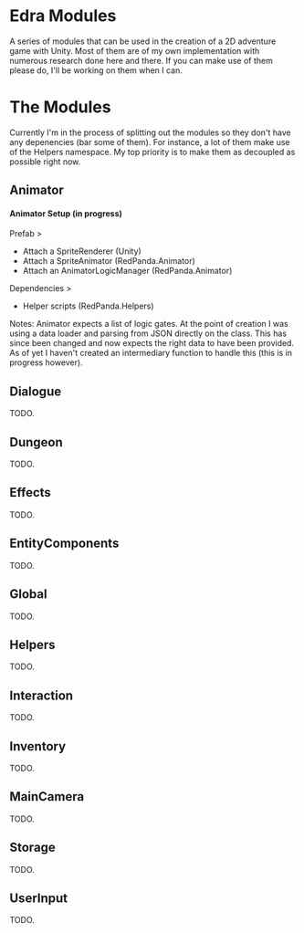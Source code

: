 # Edra Modules

A series of modules that can be used in the creation of a 2D adventure game with Unity. Most of them are of my own implementation with numerous research done here and there. If you can make use of them please do, I'll be working on them when I can.


# The Modules

Currently I'm in the process of splitting out the modules so they don't have any depenencies (bar some of them). For instance, a lot of them make use of the Helpers namespace. My top priority is to make them as decoupled as possible right now.

## Animator

#### Animator Setup (in progress)

Prefab >
 - Attach a SpriteRenderer (Unity)
 - Attach a SpriteAnimator (RedPanda.Animator)
 - Attach an AnimatorLogicManager (RedPanda.Animator)

Dependencies >
- Helper scripts (RedPanda.Helpers)

Notes:
Animator expects a list of logic gates. At the point of creation I was using a data loader and parsing from JSON directly on the class. This has since been changed and now expects the right data to have been provided. As of yet I haven't created an intermediary function to handle this (this is in progress however).

## Dialogue
TODO.

## Dungeon
TODO.

## Effects
TODO.

## EntityComponents
TODO.

## Global
TODO.

## Helpers
TODO.

## Interaction
TODO.

## Inventory
TODO.

## MainCamera
TODO.

## Storage
TODO.

## UserInput
TODO.